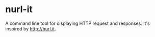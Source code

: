 nurl-it
====

A command line tool for displaying HTTP request and responses. It's inspired by http://hurl.it.
